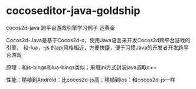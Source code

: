 cocoseditor-java-goldship
=========================

cocos2d-java 跨平台游戏引擎学习例子 运黄金



Cocos2d-Java是基于Cocos2d-x，使用Java语言来开发Cocos2d跨平台游戏的引擎， 和-lua，-js 的api风格相近，方便快捷，便于习惯Java的开发者开发跨平台游戏


原理：和js-bings和lua-bings类似；采用jni方式封装java调取c++

性能：移植到Android：比cocos2d-js高；移植到ios：和cocos2d-js一样



<p>
	<br />
	
</p>



<p>
	<img src="http://img.blog.csdn.net/20140825100254449?watermark/2/text/aHR0cDovL2Jsb2cuY3Nkbi5uZXQvdG91Y2hzbm93/font/5a6L5L2T/fontsize/400/fill/I0JBQkFCMA==/dissolve/70/gravity/SouthEast" alt="" /><br />
</p>

<p>
	<img src="http://img.blog.csdn.net/20140825100316648?watermark/2/text/aHR0cDovL2Jsb2cuY3Nkbi5uZXQvdG91Y2hzbm93/font/5a6L5L2T/fontsize/400/fill/I0JBQkFCMA==/dissolve/70/gravity/SouthEast" alt="" /><br />
	
</p>

<p>
	<br />
	
</p>
<p>
	<br />
	
</p>
<p>
	<br />
	
</p>
<p>
</p>

<p>
</p>
<p>
	<img src="http://img.blog.csdn.net/20140821200202187?watermark/2/text/aHR0cDovL2Jsb2cuY3Nkbi5uZXQvdG91Y2hzbm93/font/5a6L5L2T/fontsize/400/fill/I0JBQkFCMA==/dissolve/70/gravity/SouthEast" alt="" />&nbsp; &nbsp; &nbsp; &nbsp; &nbsp; &nbsp; &nbsp; &nbsp; &nbsp; &nbsp;&nbsp;<img src="http://img.blog.csdn.net/20140821200218187?watermark/2/text/aHR0cDovL2Jsb2cuY3Nkbi5uZXQvdG91Y2hzbm93/font/5a6L5L2T/fontsize/400/fill/I0JBQkFCMA==/dissolve/70/gravity/SouthEast" alt="" /><br />
	
</p>
<p>
	<br />
	
</p>
